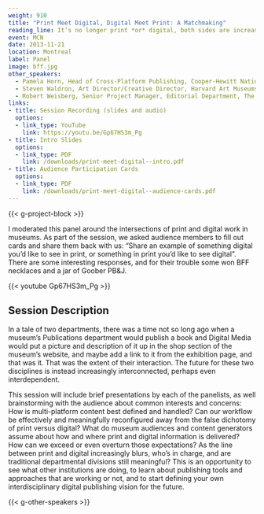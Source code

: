 ```yaml
---
weight: 910
title: "Print Meet Digital, Digital Meet Print: A Matchmaking"
reading_line: It’s no longer print *or* digital, both sides are increasingly interconnected and that’s a good thing
event: MCN
date: 2013-11-21
location: Montreal
label: Panel
image: bff.jpg
other_speakers:
  - Pamela Horn, Head of Cross-Platform Publishing, Cooper-Hewitt National Design Museum
  - Steven Waldron, Art Director/Creative Director, Harvard Art Museums
  - Robert Weisberg, Senior Project Manager, Editorial Department, The Metropolitan Museum of Art 
links:
- title: Session Recording (slides and audio)
  options:
  - link_type: YouTube
    link: https://youtu.be/Gp67HS3m_Pg
- title: Intro Slides
  options:
  - link_type: PDF
    link: /downloads/print-meet-digital--intro.pdf
- title: Audience Participation Cards
  options:
  - link_type: PDF
    link: /downloads/print-meet-digital--audience-cards.pdf
---
```


{{< g-project-block >}}

I moderated this panel around the intersections of print and digital work in museums. As part of the session, we asked audience members to fill out cards and share them back with us: “Share an example of something digital you’d like to see in print, or something in print you’d like to see digital”. There are some interesting responses, and for their trouble some won BFF necklaces and a jar of Goober PB&J.

{{< youtube Gp67HS3m_Pg >}}

## Session Description

In a tale of two departments, there was a time not so long ago when a museum’s Publications department would publish a book and Digital Media would put a picture and description of it up in the shop section of the museum’s website, and maybe add a link to it from the exhibition page, and that was it. That was the extent of their interaction. The future for these two disciplines is instead increasingly interconnected, perhaps even interdependent.

This session will include brief presentations by each of the panelists, as well brainstorming with the audience about common interests and concerns: How is multi-platform content best defined and handled? Can our workflow be effectively and meaningfully reconfigured away from the false dichotomy of print versus digital? What do museum audiences and content generators assume about how and where print and digital information is delivered? How can we exceed or even overturn those expectations? As the line between print and digital increasingly blurs, who’s in charge, and are traditional departmental divisions still meaningful? This is an opportunity to see what other institutions are doing, to learn about publishing tools and approaches that are working or not, and to start defining your own interdisciplinary digital publishing vision for the future.

{{< g-other-speakers >}}
